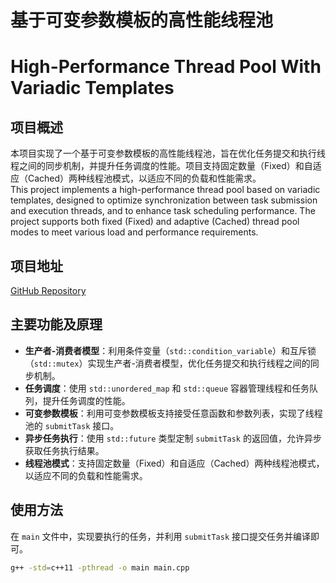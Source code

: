 # 基于可变参数模板的高性能线程池 
# High-Performance Thread Pool With Variadic Templates

## 项目概述

本项目实现了一个基于可变参数模板的高性能线程池，旨在优化任务提交和执行线程之间的同步机制，并提升任务调度的性能。项目支持固定数量（Fixed）和自适应（Cached）两种线程池模式，以适应不同的负载和性能需求。  
This project implements a high-performance thread pool based on variadic templates, designed to optimize synchronization between task submission and execution threads, and to enhance task scheduling performance. The project supports both fixed (Fixed) and adaptive (Cached) thread pool modes to meet various load and performance requirements.

## 项目地址

[GitHub Repository](https://github.com/MaximSong/Jiuao-ThreadPool)

## 主要功能及原理

- **生产者-消费者模型**：利用条件变量（`std::condition_variable`）和互斥锁（`std::mutex`）实现生产者-消费者模型，优化任务提交和执行线程之间的同步机制。
- **任务调度**：使用 `std::unordered_map` 和 `std::queue` 容器管理线程和任务队列，提升任务调度的性能。
- **可变参数模板**：利用可变参数模板支持接受任意函数和参数列表，实现了线程池的 `submitTask` 接口。
- **异步任务执行**：使用 `std::future` 类型定制 `submitTask` 的返回值，允许异步获取任务执行结果。
- **线程池模式**：支持固定数量（Fixed）和自适应（Cached）两种线程池模式，以适应不同的负载和性能需求。


## 使用方法
在 `main` 文件中，实现要执行的任务，并利用 `submitTask` 接口提交任务并编译即可。
```bash
g++ -std=c++11 -pthread -o main main.cpp
